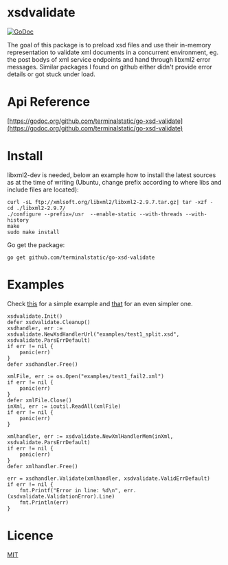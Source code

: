 # xsdvalidate
[![GoDoc](https://godoc.org/github.com/terminalstatic/go-xsd-validate?status.svg)](https://godoc.org/github.com/terminalstatic/go-xsd-validate)

The goal of this package is to preload xsd files and use their in-memory representation to validate xml documents in a concurrent environment, eg. the post bodys of xml service endpoints and hand through libxml2 error messages. Similar packages I found on github either didn't provide error details or got stuck under load.

# Api Reference
[https://godoc.org/github.com/terminalstatic/go-xsd-validate](https://godoc.org/github.com/terminalstatic/go-xsd-validate)

# Install
libxml2-dev is needed, below an example how to install the latest sources as at the time of writing (Ubuntu, change prefix according to where libs and include files are located):                                                                                               

	curl -sL ftp://xmlsoft.org/libxml2/libxml2-2.9.7.tar.gz| tar -xzf -
	cd ./libxml2-2.9.7/
	./configure --prefix=/usr  --enable-static --with-threads --with-history
	make
	sudo make install
	
Go get the package:

	go get github.com/terminalstatic/go-xsd-validate
	
# Examples
Check [this](./examples/_server/simple/simple.go) for a simple example and [that](./examples/_server/simpler/simpler.go) for an even simpler one.

	xsdvalidate.Init()
	defer xsdvalidate.Cleanup()
	xsdhandler, err := xsdvalidate.NewXsdHandlerUrl("examples/test1_split.xsd", xsdvalidate.ParsErrDefault)
	if err != nil {
	    panic(err)
	}
	defer xsdhandler.Free()
	
	xmlFile, err := os.Open("examples/test1_fail2.xml")
	if err != nil {
	    panic(err)
	}
	defer xmlFile.Close()
	inXml, err := ioutil.ReadAll(xmlFile)
	if err != nil {
	    panic(err)
	}
	
	xmlhandler, err := xsdvalidate.NewXmlHandlerMem(inXml, xsdvalidate.ParsErrDefault)
	if err != nil {
	    panic(err)
	}
	defer xmlhandler.Free()
	
	err = xsdhandler.Validate(xmlhandler, xsdvalidate.ValidErrDefault)
	if err != nil {
	    fmt.Printf("Error in line: %d\n", err.(xsdvalidate.ValidationError).Line)
	    fmt.Println(err)
	}

# Licence
[MIT](./LICENSE)
